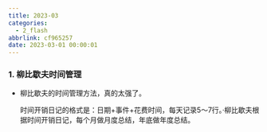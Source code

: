 ```yaml
---
title: 2023-03
categories:
  - 2_flash
abbrlink: cf965257
date: 2023-03-01 00:00:01
---
```




### 1. 柳比歇夫时间管理

+ 柳比歇夫的时间管理方法，真的太强了。

  时间开销日记的格式是：日期+事件+花费时间，每天记录5～7行。·柳比歇夫根据时间开销日记，每个月做月度总结，年底做年度总结。 

